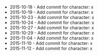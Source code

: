 - 2015-10-18 - Add commit for character: x
- 2015-10-19 - Add commit for character: x
- 2015-10-23 - Add commit for character: x
- 2015-10-24 - Add commit for character: x
- 2015-10-27 - Add commit for character: x
- 2015-10-29 - Add commit for character: x
- 2015-11-04 - Add commit for character: x
- 2015-11-10 - Add commit for character: x
- 2015-11-12 - Add commit for character: x
